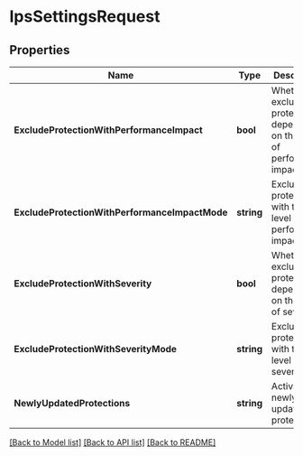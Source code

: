 # IpsSettingsRequest

## Properties
Name | Type | Description | Notes
------------ | ------------- | ------------- | -------------
**ExcludeProtectionWithPerformanceImpact** | **bool** | Whether to exclude protections depending on their level of performance impact. | [optional] [default to null]
**ExcludeProtectionWithPerformanceImpactMode** | **string** | Exclude protections with this level of performance impact. | [optional] [default to null]
**ExcludeProtectionWithSeverity** | **bool** | Whether to exclude protections depending on their level of severity. | [optional] [default to null]
**ExcludeProtectionWithSeverityMode** | **string** | Exclude protections with this level of severity. | [optional] [default to null]
**NewlyUpdatedProtections** | **string** | Activation of newly updated protections. | [optional] [default to null]

[[Back to Model list]](../README.md#documentation-for-models) [[Back to API list]](../README.md#documentation-for-api-endpoints) [[Back to README]](../README.md)



